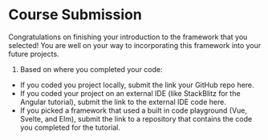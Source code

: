 # Course Submission

Congratulations on finishing your introduction to the framework that you selected! You are well on your way to incorporating this framework into your future projects.

1. Based on where you completed your code:
- If you coded you project locally, submit the link your GitHub repo here.
- If you coded your project on an external IDE (like StackBlitz for the Angular tutorial), submit the link to the external IDE code here. 
- If you picked a framework that used a built in code playground (Vue, Svelte, and Elm), submit the link to a repository that contains the code you completed for the tutorial.